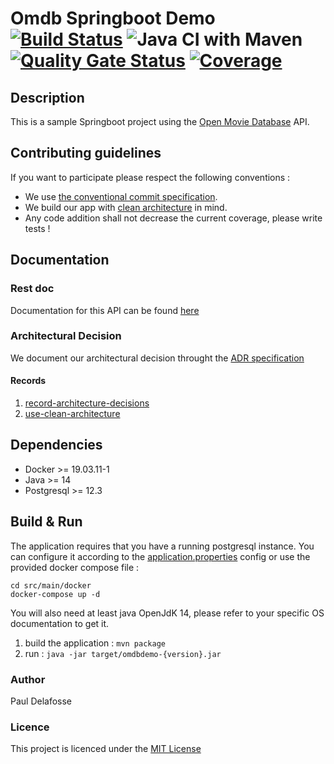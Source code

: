 # Omdb Springboot Demo &emsp; [![Build Status]][travis] ![Java CI with Maven](https://github.com/oknozor/omdb-spring-demo/workflows/Java%20CI%20with%20Maven/badge.svg) [![Quality Gate Status]][sonar] [![Coverage]][sonar]
                       
[Build Status]: https://travis-ci.com/oknozor/omdb-spring-demo.svg?branch=master
[travis]: https://travis-ci.com/oknozor/omdb-spring-demo
[Quality Gate Status]: https://sonarcloud.io/api/project_badges/measure?project=oknozor_omdb-spring-demo&metric=alert_status
[Coverage]: https://sonarcloud.io/api/project_badges/measure?project=oknozor_omdb-spring-demo&metric=coverage
[sonar]: https://sonarcloud.io/dashboard?id=oknozor_omdb-spring-demo

## Description 

This is a sample Springboot project using the [Open Movie Database](http://www.omdbapi.com/) API.

## Contributing guidelines

If you want to participate please respect the following conventions : 
- We use [the conventional commit specification](https://www.conventionalcommits.org/en/v1.0.0/).
- We build our app with [clean architecture](https://blog.cleancoder.com/uncle-bob/2012/08/13/the-clean-architecture.html) in mind. 
- Any code addition shall not decrease the current coverage, please write tests ! 

## Documentation 

### Rest doc

Documentation for this API can be found [here](https://oknozor.github.io/omdb-spring-demo/) 

### Architectural Decision

We document our architectural decision throught the [ADR specification](https://adr.github.io/)

#### Records
1. [record-architecture-decisions](docs/adr/0001-record-architecture-decisions.md)
1. [use-clean-architecture](docs/adr/0002-use-clean-architecture.md)

## Dependencies 

- Docker >= 19.03.11-1
- Java >= 14
- Postgresql >= 12.3

## Build & Run

The application requires that you have a running postgresql instance. 
You can configure it according to the [application.properties](src/main/resources/application.properties) config
or use the provided docker compose file : 

```$bash
cd src/main/docker
docker-compose up -d
```

You will also need at least java OpenJdK 14, please refer to your specific OS documentation to get it. 

1. build the application : `mvn package`
2. run : `java -jar target/omdbdemo-{version}.jar`
 
### Author 
   
Paul Delafosse

### Licence

This project is licenced under the [MIT License](LICENSE)
